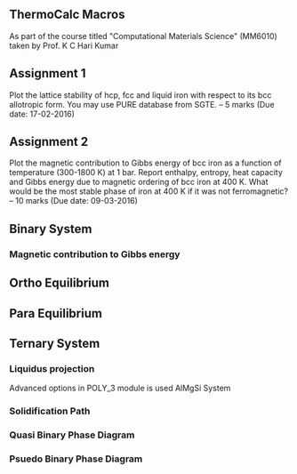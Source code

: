 ## ThermoCalc Macros
As part of the course titled "Computational Materials Science" (MM6010) taken by Prof. K C Hari Kumar

## Assignment 1
Plot the lattice stability of hcp, fcc and liquid iron with respect to its bcc allotropic form. You may use PURE database from SGTE. – 5 marks (Due date: 17-02-2016)

## Assignment 2
Plot the magnetic contribution to Gibbs energy of bcc iron as a function of temperature (300-1800 K) at 1 bar. Report enthalpy, entropy, heat capacity and Gibbs energy due to magnetic ordering of bcc iron at 400 K. What would be the most stable phase of iron at 400 K if it was not ferromagnetic? – 10 marks (Due date: 09-03-2016)

## Binary System

### Magnetic contribution to Gibbs energy

## Ortho Equilibrium

## Para Equilibrium

## Ternary System

### Liquidus projection
Advanced options in POLY_3 module is used
AlMgSi System

### Solidification Path

### Quasi Binary Phase Diagram

### Psuedo Binary Phase Diagram